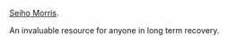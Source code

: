 [Seiho Morris](https://www.mentorgarden.org/about). 

An invaluable resource for anyone in long term recovery.